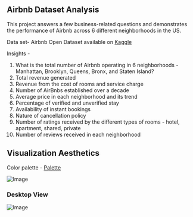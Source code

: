 
## Airbnb Dataset Analysis

This project answers a few business-related questions and demonstrates the performance of Airbnb across 6 different neighborhoods in the US.


Data set- Airbnb Open Dataset available on [Kaggle](https://www.kaggle.com/)

Insights -
1.  What is the total number of Airbnb operating in 6 neighborhoods - Manhattan, Brooklyn, Queens, Bronx, and Staten Island?
2.  Total revenue generated
3.  Revenue from the cost of rooms and service charge
4.  Number of AirBnbs established over a decade
5.  Average price in each neighborhood and its trend
6.  Percentage of verified and unverified stay
7.  Availability of instant bookings
8.  Nature of cancellation policy
9.  Number of ratings received by the different types of rooms - hotel, apartment, shared, private
10.  Number of reviews received in each neighborhood


## Visualization Aesthetics

Color palette - 
[Palette](https://coolors.co/palette/4f000b-720026-ce4257-ff7f51-ff9b54)

![Image](https://user-images.githubusercontent.com/125576273/219839892-68375e93-2953-4ff7-9187-c2219e68f959.JPG)



### Desktop View

![Image](https://user-images.githubusercontent.com/125576273/219852844-49f6c829-e13a-4354-9cc9-094f3fb9393c.JPG)
